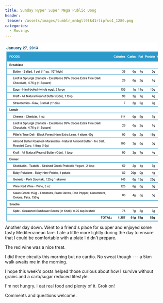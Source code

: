 ```yaml
---
title: Sunday Hyper Super Mega Public Doug
header:
 teaser: /assets/images/tumblr_mhbgll9tk41rlipfwo1_1280.png
categories:
  - Musings
---
```

<img src="/assets/images/tumblr_mhbgll9tk41rlipfwo1_1280.png">Another day down. Went to a friend's place for supper and enjoyed some tasty Mediterranean fare. I ate a little more lightly during the day to ensure that I could be comfortable with a plate I didn't prepare.

The red wine was a nice treat.

I did three circuits this morning but no cardio. No sweat though --- a 5km walk awaits me in the morning.

I hope this week's posts helped those curious about how I survive without grains and a carb/sugar reduced lifestyle.

I'm not hungry. I eat real food and plenty of it. Grok on!

Comments and questions welcome.